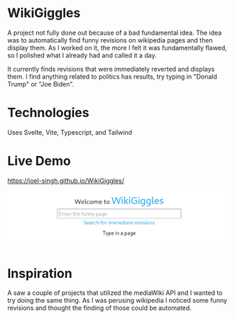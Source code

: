 # WikiGiggles
A project not fully done out because of a bad fundamental idea. The idea was to automatically find funny revisions on wikipedia pages and then display them. As I worked on it, the more I felt it was fundamentally flawed, so I polished what I already had and called it a day.

It currently finds revisions that were immediately reverted and displays them. I find anything related to politics has results, try typing in "Donald Trump" or "Joe Biden".

# Technologies
Uses Svelte, Vite, Typescript, and Tailwind

# Live Demo
https://joel-singh.github.io/WikiGiggles/

![](./wikigigglescropped.png)

# Inspiration
A saw a couple of projects that utilized the mediaWiki API and I wanted to try doing the same thing. As I was perusing wikipedia I noticed some funny revisions and thought the finding of those could be automated.

